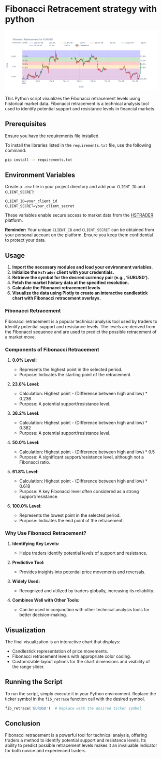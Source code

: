 # Fibonacci Retracement strategy with python

![Fibonacci Plot](img/fibonacci_plot.png)

This Python script visualizes the Fibonacci retracement levels using historical market data. Fibonacci retracement is a technical analysis tool used to identify potential support and resistance levels in financial markets.

## Prerequisites

Ensure you have the requirements file installed.

To install the libraries listed in the `requirements.txt` file, use the following command:

```sh
pip install -r requirements.txt
```

## Environment Variables

Create a `.env` file in your project directory and add your `CLIENT_ID` and `CLIENT_SECRET`:

```env
CLIENT_ID=your_client_id
CLIENT_SECRET=your_client_secret
```

These variables enable secure access to market data from the [HSTRADER](https://staging.hstrader.com/login) platform.

**Reminder:**
Your unique `CLIENT_ID` and `CLIENT_SECRET` can be obtained from your personal account on the platform. Ensure you keep them confidential to protect your data.

## Usage

1. **Import the necessary modules and load your environment variables.**
2. **Initialize the `HsTrader` client with your credentials.**
3. **Retrieve the symbol for the desired currency pair (e.g., ‘EURUSD’).**
4. **Fetch the market history data at the specified resolution.**
5. **Calculate the Fibonacci retracement levels.**
6. **Visualize the data using Plotly to create an interactive candlestick chart with Fibonacci retracement overlays.**

### Fibonacci Retracement

Fibonacci retracement is a popular technical analysis tool used by traders to identify potential support and resistance levels. The levels are derived from the Fibonacci sequence and are used to predict the possible retracement of a market move.

### Components of Fibonacci Retracement

1. **0.0% Level:**
   - Represents the highest point in the selected period.
   - Purpose: Indicates the starting point of the retracement.

2. **23.6% Level:**
   - Calculation: Highest point - (Difference between high and low) * 0.236
   - Purpose: A potential support/resistance level.

3. **38.2% Level:**
   - Calculation: Highest point - (Difference between high and low) * 0.382
   - Purpose: A potential support/resistance level.

4. **50.0% Level:**
   - Calculation: Highest point - (Difference between high and low) * 0.5
   - Purpose: A significant support/resistance level, although not a Fibonacci ratio.

5. **61.8% Level:**
   - Calculation: Highest point - (Difference between high and low) * 0.618
   - Purpose: A key Fibonacci level often considered as a strong support/resistance.

6. **100.0% Level:**
   - Represents the lowest point in the selected period.
   - Purpose: Indicates the end point of the retracement.

### Why Use Fibonacci Retracement?

1. **Identifying Key Levels:**
   - Helps traders identify potential levels of support and resistance.

2. **Predictive Tool:**
   - Provides insights into potential price movements and reversals.

3. **Widely Used:**
   - Recognized and utilized by traders globally, increasing its reliability.

4. **Combines Well with Other Tools:**
   - Can be used in conjunction with other technical analysis tools for better decision-making.

## Visualization

The final visualization is an interactive chart that displays:

- Candlestick representation of price movements.
- Fibonacci retracement levels with appropriate color coding.
- Customizable layout options for the chart dimensions and visibility of the range slider.

## Running the Script

To run the script, simply execute it in your Python environment. Replace the ticker symbol in the `fib_retrace` function call with the desired symbol.

```python
fib_retrace('EURUSD')  # Replace with the desired ticker symbol
```

## Conclusion

Fibonacci retracement is a powerful tool for technical analysis, offering traders a method to identify potential support and resistance levels. Its ability to predict possible retracement levels makes it an invaluable indicator for both novice and experienced traders.